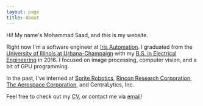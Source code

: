 ```yaml
---
layout: page
title: About
---
```


Hi! My name's Mohammad Saad, and this is my website.

Right now I'm a software engineer at [Iris Automation](http://www.irisonboard.com). I graduated from the [University of Illinois at Urbana-Champaign](http://www.illinois.edu) with my [B.S. in Electrical Engineering](http://www.ece.illinois.edu/) in 2016. I focused on image processing, computer vision, and a bit of GPU programming.

In the past, I've interned at [Sprite Robotics](http://www.petronics.io), [Rincon Research Corporation](http://www.rincon.com/), [The Aerospace Corporation](http://www.aerospace.org/), and CentraLytics, Inc.

Feel free to check out my [CV](/Mohammad_Saad_2017_CV.pdf), or contact me via [email](mailto:mohammad.saad@outlook.com)!
